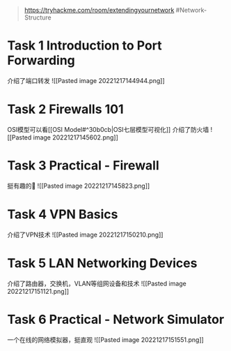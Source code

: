 > https://tryhackme.com/room/extendingyournetwork
> #Network-Structure 

# Task 1 Introduction to Port Forwarding

介绍了端口转发
![[Pasted image 20221217144944.png]]

# Task 2 Firewalls 101

OSI模型可以看[[OSI Model#^30b0cb|OSI七层模型可视化]]
介绍了防火墙
![[Pasted image 20221217145602.png]]

# Task 3 Practical - Firewall

挺有趣的🤣
![[Pasted image 20221217145823.png]]

# Task 4 VPN Basics

介绍了VPN技术
![[Pasted image 20221217150210.png]]

# Task 5 LAN Networking Devices

介绍了路由器，交换机，VLAN等组网设备和技术
![[Pasted image 20221217151121.png]]

# Task 6 Practical - Network Simulator

一个在线的网络模拟器，挺直观
![[Pasted image 20221217151551.png]]